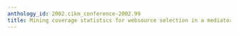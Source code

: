 ```yaml
---
anthology_id: 2002.cikm_conference-2002.99
title: Mining coverage statistics for websource selection in a mediator
---
```

